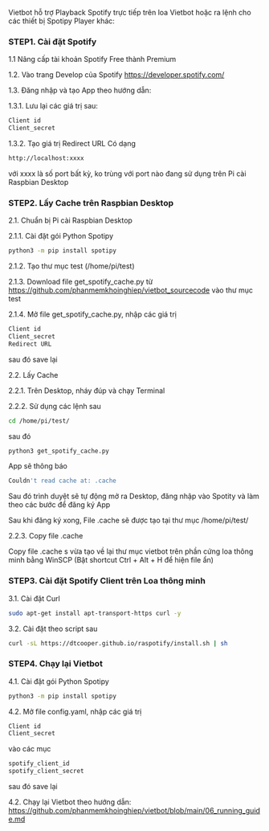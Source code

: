 
Vietbot hỗ trợ Playback Spotify trực tiếp trên loa Vietbot hoặc ra lệnh cho các thiết bị Spotipy Player khác:

### STEP1. Cài đặt Spotify

1.1 Nâng cấp tài khoản Spotify Free thành Premium

1.2. Vào trang Develop của Spotify https://developer.spotify.com/

1.3. Đăng nhập và tạo App theo hướng dẫn: 

1.3.1. Lưu lại các giá trị sau:

```sh
Client id
Client_secret 
```

1.3.2. Tạo giá trị Redirect URL
Có dạng 

```sh
http://localhost:xxxx
```

với xxxx là số port bất kỳ, ko trùng với port nào đang sử dụng trên Pi cài Raspbian Desktop

### STEP2. Lấy Cache trên Raspbian Desktop

2.1. Chuẩn bị Pi cài Raspbian Desktop

2.1.1. Cài đặt gói Python Spotipy 

```sh
python3 -m pip install spotipy
```
2.1.2. Tạo thư mục test (/home/pi/test)

2.1.3. Download file get_spotify_cache.py từ https://github.com/phanmemkhoinghiep/vietbot_sourcecode vào thư mục test 

2.1.4. Mở file get_spotify_cache.py, nhập các giá trị 

```sh
Client id
Client_secret 
Redirect URL
```
sau đó save lại

2.2. Lấy Cache

2.2.1. Trên Desktop, nháy đúp và chạy Terminal

2.2.2. Sử dụng các lệnh sau

```sh
cd /home/pi/test/
```
sau đó

```sh
python3 get_spotify_cache.py
```
App sẽ thông báo

```sh
Couldn't read cache at: .cache
```
Sau đó trình duyệt sẽ tự động mở ra Desktop, đăng nhập vào Spotity và làm theo các bước để đăng ký App

Sau khi đăng ký xong, File .cache sẽ được tạo tại thư mục  /home/pi/test/

2.2.3. Copy file .cache

Copy file .cache s vừa tạo về lại thư mục vietbot trên phần cứng loa thông minh bằng WinSCP (Bật shortcut Ctrl + Alt + H để hiện file ẩn)

### STEP3. Cài đặt Spotify Client trên Loa thông minh

3.1. Cài đặt Curl

```sh
sudo apt-get install apt-transport-https curl -y 
```

3.2. Cài đặt theo script sau

```sh
curl -sL https://dtcooper.github.io/raspotify/install.sh | sh
```

### STEP4. Chạy lại Vietbot

4.1. Cài đặt gói Python Spotipy 

```sh
python3 -m pip install spotipy
```

4.2. Mở file config.yaml, nhập các giá trị 

```sh
Client id
Client_secret 
```
vào các mục
```sh
spotify_client_id
spotify_client_secret

```
sau đó save lại

4.2. Chạy lại Vietbot theo hướng dẫn: https://github.com/phanmemkhoinghiep/vietbot/blob/main/06_running_guide.md

